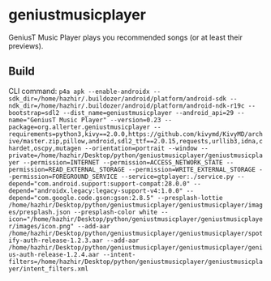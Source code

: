 # geniustmusicplayer
GeniusT Music Player plays you recommended songs (or at least their previews).

## Build
CLI command:
`
p4a apk --enable-androidx --sdk_dir=/home/hazhir/.buildozer/android/platform/android-sdk --ndk_dir=/home/hazhir/.buildozer/android/platform/android-ndk-r19c --bootstrap=sdl2 --dist_name=geniustmusicplayer --android_api=29 --name="GeniusT Music Player" --version=0.23 --package=org.allerter.geniustmusicplayer --requirements=python3,kivy==2.0.0,https://github.com/kivymd/KivyMD/archive/master.zip,pillow,android,sdl2_ttf==2.0.15,requests,urllib3,idna,chardet,oscpy,mutagen --orientation=portrait --window --private=/home/hazhir/Desktop/python/geniustmusicplayer/geniustmusicplayer --permission=INTERNET --permission=ACCESS_NETWORK_STATE --permission=READ_EXTERNAL_STORAGE --permission=WRITE_EXTERNAL_STORAGE --permission=FOREGROUND_SERVICE --service=gtplayer:./service.py --depend="com.android.support:support-compat:28.0.0" --depend="androidx.legacy:legacy-support-v4:1.0.0" --depend="com.google.code.gson:gson:2.8.5" --presplash-lottie /home/hazhir/Desktop/python/geniustmusicplayer/geniustmusicplayer/images/presplash.json --presplash-color white --icon="/home/hazhir/Desktop/python/geniustmusicplayer/geniustmusicplayer/images/icon.png" --add-aar /home/hazhir/Desktop/python/geniustmusicplayer/geniustmusicplayer/spotify-auth-release-1.2.3.aar --add-aar /home/hazhir/Desktop/python/geniustmusicplayer/geniustmusicplayer/genius-auth-release-1.2.4.aar --intent-filters=/home/hazhir/Desktop/python/geniustmusicplayer/geniustmusicplayer/intent_filters.xml
`